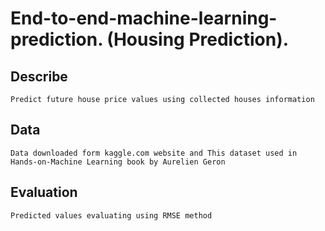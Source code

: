 # End-to-end-machine-learning-prediction. (Housing Prediction).
## Describe
    Predict future house price values using collected houses information
    
## Data 
    Data downloaded form kaggle.com website and This dataset used in Hands-on-Machine Learning book by Aurelien Geron


## Evaluation
    Predicted values evaluating using RMSE method

